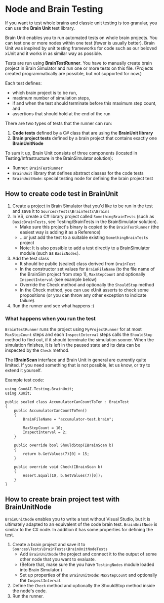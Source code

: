 # Node and Brain Testing

If you want to test whole brains and classic unit testing is too granular, you can use the **Brain Unit** test library.

Brain Unit enables you to run automated tests on whole brain projects. You can test one or more nodes within one test (fewer is usually better). Brain Unit was inspired by unit testing frameworks for code such as our beloved xUnit and it works in as similar way as possible.

Tests are run using **BrainTestRunner**. You have to manually create brain project in Brain Simulator and run one or more tests on this file. (Projects created programmatically are possible, but not supported for now.)

Each test defines:

- which brain project is to be run,
- maximum number of simulation steps,
- if and when the test should terminate before this maximum step count, and
- assertions that should hold at the end of the run

There are two types of tests that the runner can run:

1. **Code tests** defined by a C# class that are using the **BrainUnit library**
2. **Brain project tests** defined by a brain project that contains exactly one **BrainUnitNode**

To sum it up, Brain Unit consists of three components (located in Testing/Infrastructure in the BrainSimulator solution):

* Runner: `BrainTestRunner`
* `BrainUnit` library that defines abstract classes for the code tests
* `BrainUnitNode`: special testing node for defining the brain project test

## How to create code test in BrainUnit

1. Create a project in Brain Simulator that you'd like to be run in the test and save it to `Sources\Tests\BrainTests\Brains`
1. In VS, create a C# library project called `SomethingBrainTests` (such as `BasicBrainTests`, see Testing/BrainTests in the BrainSimulator solution).
	- Make sure this project's binary is copied to the `BrainTestRunner` (the easiest way is adding it as a Reference)
	- ...or just add the test to a suitable existing `SomethingBrainTests` project
	- Note: It is also possible to add a test directly to a BrainSimulator module (such as `BasicNodes`).
1. Add the test class
	- It should be public (sealed) class derived from `BrainTest`
	- In the constructor set values for `BrainFileName` (to the file name of the BrainSim project from step 1), `MaxStepCount` and optionally `InspectInterval` (see example below)
	- Override the Check method and optionally the `ShouldStop` method
	- In the Check method, you can use xUnit asserts to check some propositions (or you can throw any other exception to indicate failure).
1. Run the runner and see what happens :)

### What happens when you run the test
`BrainTestRunner` runs the project using `MyProjectRunner` for at most `MaxStepCount` steps and each `InspectInterval` steps calls the `ShouldStop` method to find out,  if it should terminate the simulation sooner. When the simulation finishes, it is left in the paused state and its data can be inspected by the `Check` method. 

The **IBrainScan** interface and Brain Unit in general are currently quite limited. If you need something that is not possible, let us know, or try to extend it yourself.

Example test code:

    using GoodAI.Testing.BrainUnit;
    using Xunit;

    public sealed class AccumulatorCanCountToTen : BrainTest
    {
        public AccumulatorCanCountToTen()
        {
            BrainFileName = "accumulator-test.brain";
 
            MaxStepCount = 10;
            InspectInterval = 2;
        }
 
        public override bool ShouldStop(IBrainScan b)
        {
            return b.GetValues(7)[0] > 15;
        }
 
        public override void Check(IBrainScan b)
        {
            Assert.Equal(10, b.GetValues(7)[0]);
        }
    }

## How to create brain project test with BrainUnitNode ##

`BrainUnitNode` enables you to write a test without Visual Studio, but it is ultimately adapted to an equivalent of the code brain test. `BrainUnitNode` is similar to the C# node.  In addition it has some properties for defining the test.

1. Create a brain project and save it to `Sources\Tests\BrainTests\BrainUnitNodeTests`
	- Add `BrainUnitNode` the project and connect it to the output of some other node that you want to evaluate.
	- (Before that, make sure the you have `TestingNodes` module loaded into Brain Simulator.)
	- Set up properties of the `BrainUnitNode`: `MaxStepCount` and optionally the `InspectInterval`
2. Define the `Check` method and optionally the ShouldStop method inside the node's code.
3. Run the runner.
